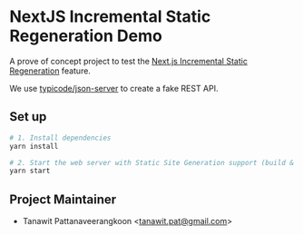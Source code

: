 # NextJS Incremental Static Regeneration Demo

A prove of concept project to test the [Next.js Incremental Static Regeneration](https://nextjs.org/blog/next-9-4#incremental-static-regeneration-beta) feature.

We use [typicode/json-server](https://github.com/typicode/json-server) to create a fake REST API.

## Set up

```bash
# 1. Install dependencies
yarn install

# 2. Start the web server with Static Site Generation support (build & start) and the fake API server concurrently (serve the web at port 3000 and the fake API at port 4000)
yarn start
```

## Project Maintainer

- Tanawit Pattanaveerangkoon <<tanawit.pat@gmail.com>>
